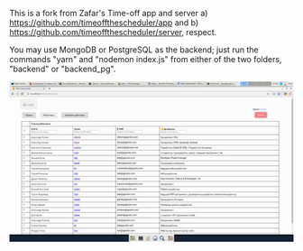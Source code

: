 This is a fork from Zafar's Time-off app and server a) https://github.com/timeoffthescheduler/app and b) https://github.com/timeoffthescheduler/server, respect.

You may use MongoDB or PostgreSQL as the backend; just run the commands "yarn" and  "nodemon index.js" from either of the two folders, "backend" or "backend_pg".

![](./myCompany.png)
